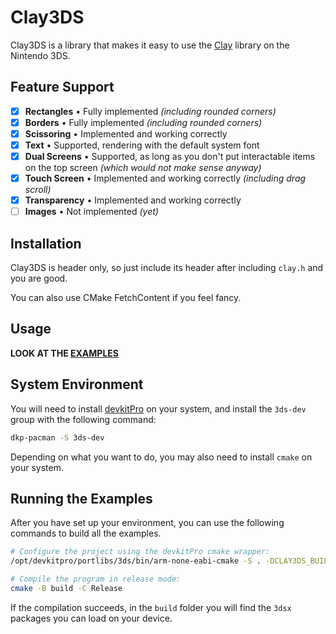 # Clay3DS

Clay3DS is a library that makes it easy to use the [Clay](https://github.com/nicbarker/clay) library on the Nintendo 3DS.

## Feature Support

- [x] **Rectangles** • Fully implemented *(including rounded corners)*
- [x] **Borders** • Fully implemented *(including rounded corners)*
- [x] **Scissoring** • Implemented and working correctly
- [x] **Text** • Supported, rendering with the default system font
- [x] **Dual Screens** • Supported, as long as you don't put interactable items on the top screen *(which would not make sense anyway)*
- [x] **Touch Screen** • Implemented and working correctly *(including drag scroll)*
- [x] **Transparency** • Implemented and working correctly
- [ ] **Images** • Not implemented _(yet)_

## Installation

Clay3DS is header only, so just include its header after including `clay.h` and you are good.

You can also use CMake FetchContent if you feel fancy.

## Usage

**LOOK AT THE [EXAMPLES](examples)**

## System Environment

You will need to install [devkitPro](https://devkitpro.org/wiki/Getting_Started) on your system, and install the `3ds-dev` group with the following command:

```sh
dkp-pacman -S 3ds-dev
```

Depending on what you want to do, you may also need to install `cmake` on your system.

## Running the Examples

After you have set up your environment, you can use the following commands to build all the examples.

```sh
# Configure the project using the devkitPro cmake wrapper:
/opt/devkitpro/portlibs/3ds/bin/arm-none-eabi-cmake -S . -DCLAY3DS_BUILD_EXAMPLES=true -B build

# Compile the program in release mode:
cmake -B build -C Release
```

If the compilation succeeds, in the `build` folder you will find the `3dsx` packages you can load on your device.
